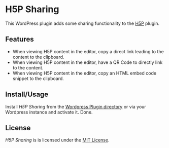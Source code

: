 # H5P Sharing
This WordPress plugin adds some sharing functionality to the [H5P](https://h5p.org) plugin.

## Features
* When viewing H5P content in the editor, copy a direct link leading to the content to the clipboard.
* When viewing H5P content in the editor, have a QR Code to directly link to the content.
* When viewing H5P content in the editor, copy an HTML embed code snippet to the clipboard.

## Install/Usage
Install _H5P Sharing_ from the [Wordpress Plugin directory](https://wordpress.org/plugins/h5psharing/) or via your Wordpress
instance and activate it. Done.

## License
_H5P Sharing_ is is licensed under the [MIT License](https://gitlab.com/octofuchs/h5psharing/blob/master/LICENSE).
